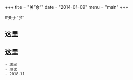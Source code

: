 +++
title = "关”余“"
date = "2014-04-09"
menu = "main"
+++

#关于“余”
## 这里
## 这里
	- 这里
	- 测试
	- 2018.11


